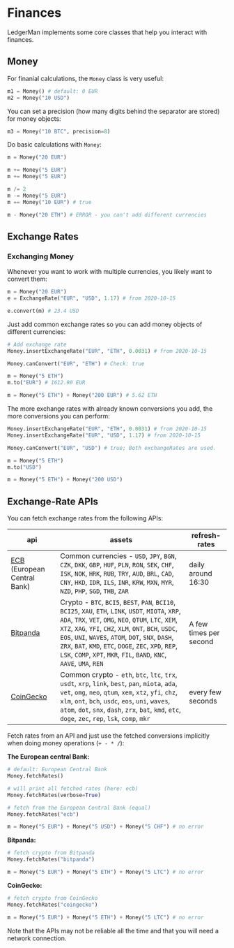 # Finances

LedgerMan implements some core classes that help you interact with finances.

## Money

For finanial calculations, the `Money` class is very useful:

```python
m1 = Money() # default: 0 EUR
m2 = Money("10 USD")
```

You can set a precision (how many digits behind the separator are stored) for money objects:

```python
m3 = Money("10 BTC", precision=8)
```

Do basic calculations with `Money`:

```python
m = Money("20 EUR")

m += Money("5 EUR")
m += Money("5 EUR")

m /= 2
m -= Money("5 EUR")
m == Money("10 EUR") # true

m - Money("20 ETH") # ERROR - you can't add different currencies
```

## Exchange Rates

### Exchanging Money

Whenever you want to work with multiple currencies, you likely want to convert them:

```python
m = Money("20 EUR")
e = ExchangeRate("EUR", "USD", 1.17) # from 2020-10-15

e.convert(m) # 23.4 USD
```

Just add common exchange rates so you can add money objects of different currencies:

```python
# Add exchange rate
Money.insertExchangeRate("EUR", "ETH", 0.0031) # from 2020-10-15

Money.canConvert("EUR", "ETH") # Check: true

m = Money("5 ETH")
m.to("EUR") # 1612.90 EUR

m = Money("5 ETH") + Money("200 EUR") # 5.62 ETH
```

The more exchange rates with already known conversions you add, the more conversions you can perform:

```python
Money.insertExchangeRate("EUR", "ETH", 0.0031) # from 2020-10-15
Money.insertExchangeRate("EUR", "USD", 1.17) # from 2020-10-15

Money.canConvert("EUR", "USD") # true; Both exchangeRates are used.

m = Money("5 ETH")
m.to("USD")

m = Money("5 ETH") + Money("200 USD")
```

## Exchange-Rate APIs

You can fetch exchange rates from the following APIs:

| api | assets | refresh-rates |
|-|-|-|
| [ECB](https://www.ecb.europa.eu/stats/policy_and_exchange_rates/euro_reference_exchange_rates/html/index.en.html) (European Central Bank) | Common currencies - `USD`, `JPY`, `BGN`, `CZK`, `DKK`, `GBP`, `HUF`, `PLN`, `RON`, `SEK`, `CHF`, `ISK`, `NOK`, `HRK`, `RUB`, `TRY`, `AUD`, `BRL`, `CAD`, `CNY`, `HKD`, `IDR`, `ILS`, `INR`, `KRW`, `MXN`, `MYR`, `NZD`, `PHP`, `SGD`, `THB`, `ZAR` | daily around 16:30 |
| [Bitpanda](https://www.bitpanda.com/en) | Crypto - `BTC`, `BCI5`, `BEST`, `PAN`, `BCI10`, `BCI25`, `XAU`, `ETH`, `LINK`, `USDT`, `MIOTA`, `XRP`, `ADA`, `TRX`, `VET`, `OMG`, `NEO`, `QTUM`, `LTC`, `XEM`, `XTZ`, `XAG`, `YFI`, `CHZ`, `XLM`, `ONT`, `BCH`, `USDC`, `EOS`, `UNI`, `WAVES`, `ATOM`, `DOT`, `SNX`, `DASH`, `ZRX`, `BAT`, `KMD`, `ETC`, `DOGE`, `ZEC`, `XPD`, `REP`, `LSK`, `COMP`, `XPT`, `MKR`, `FIL`, `BAND`, `KNC`, `AAVE`, `UMA`, `REN` | A few times per second |
| [CoinGecko](https://www.coingecko.com/en) | Common crypto - `eth`, `btc`, `ltc`, `trx`, `usdt`, `xrp`, `link`, `best`, `pan`, `miota`, `ada`, `vet`, `omg`, `neo`, `qtum`, `xem`, `xtz`, `yfi`, `chz`, `xlm`, `ont`, `bch`, `usdc`, `eos`, `uni`, `waves`, `atom`, `dot`, `snx`, `dash`, `zrx`, `bat`, `kmd`, `etc`, `doge`, `zec`, `rep`, `lsk`, `comp`, `mkr` | every few seconds |

Fetch rates from an API and just use the fetched conversions implicitly when doing money operations (`+ - * /`):

**The European central Bank:**

```python
# default: European Central Bank
Money.fetchRates()

# will print all fetched rates (here: ecb)
Money.fetchRates(verbose=True)

# fetch from the European Central Bank (equal)
Money.fetchRates("ecb")

m = Money("5 EUR") + Money("5 USD") + Money("5 CHF") # no error
```

**Bitpanda:**

```python
# fetch crypto from Bitpanda
Money.fetchRates("bitpanda")

m = Money("5 EUR") + Money("5 ETH") + Money("5 LTC") # no error
```

**CoinGecko:**

```python
# fetch crypto from CoinGecko
Money.fetchRates("coingecko")

m = Money("5 EUR") + Money("5 ETH") + Money("5 LTC") # no error
```

Note that the APIs may not be reliable all the time and that you will need a network connection.

